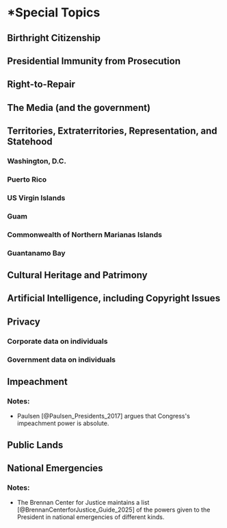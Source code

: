 # *Special Topics

## Birthright Citizenship

## Presidential Immunity from Prosecution

## Right-to-Repair

## The Media (and the government)

## Territories, Extraterritories, Representation, and Statehood

### Washington, D.C.

### Puerto Rico

### US Virgin Islands

### Guam

### Commonwealth of Northern Marianas Islands

### Guantanamo Bay

## Cultural Heritage and Patrimony

## Artificial Intelligence, including Copyright Issues

## Privacy

### Corporate data on individuals

### Government data on individuals

## Impeachment

### Notes:

- Paulsen [@Paulsen_Presidents_2017] argues that Congress's impeachment power is absolute.

## Public Lands

## National Emergencies

### Notes:

- The Brennan Center for Justice maintains a list [@BrennanCenterforJustice_Guide_2025] of the powers given to the President in national emergencies of different kinds.
